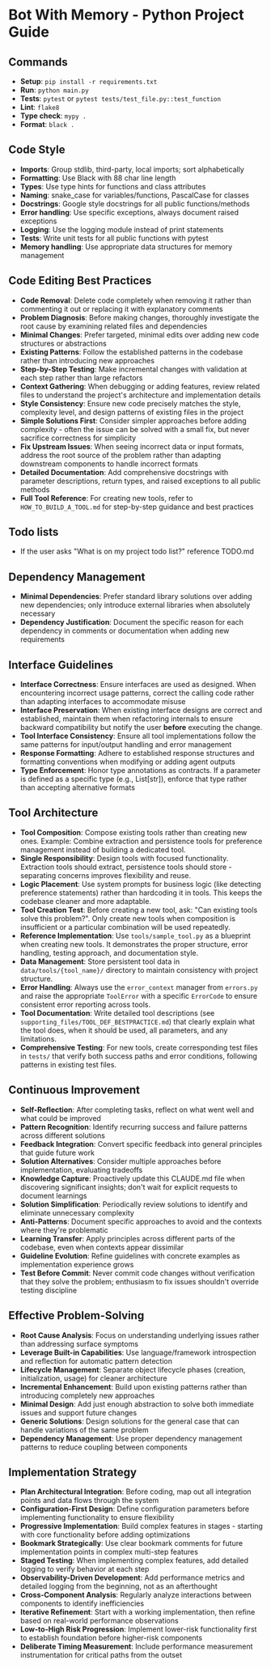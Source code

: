 # Bot With Memory - Python Project Guide

## Commands
- **Setup**: `pip install -r requirements.txt`
- **Run**: `python main.py`
- **Tests**: `pytest` or `pytest tests/test_file.py::test_function`
- **Lint**: `flake8`
- **Type check**: `mypy .`
- **Format**: `black .`

## Code Style
- **Imports**: Group stdlib, third-party, local imports; sort alphabetically
- **Formatting**: Use Black with 88 char line length
- **Types**: Use type hints for functions and class attributes
- **Naming**: snake_case for variables/functions, PascalCase for classes
- **Docstrings**: Google style docstrings for all public functions/methods
- **Error handling**: Use specific exceptions, always document raised exceptions
- **Logging**: Use the logging module instead of print statements
- **Tests**: Write unit tests for all public functions with pytest
- **Memory handling**: Use appropriate data structures for memory management

## Code Editing Best Practices
- **Code Removal**: Delete code completely when removing it rather than commenting it out or replacing it with explanatory comments
- **Problem Diagnosis**: Before making changes, thoroughly investigate the root cause by examining related files and dependencies
- **Minimal Changes**: Prefer targeted, minimal edits over adding new code structures or abstractions
- **Existing Patterns**: Follow the established patterns in the codebase rather than introducing new approaches
- **Step-by-Step Testing**: Make incremental changes with validation at each step rather than large refactors
- **Context Gathering**: When debugging or adding features, review related files to understand the project's architecture and implementation details
- **Style Consistency**: Ensure new code precisely matches the style, complexity level, and design patterns of existing files in the project
- **Simple Solutions First**: Consider simpler approaches before adding complexity - often the issue can be solved with a small fix, but never sacrifice correctness for simplicity
- **Fix Upstream Issues**: When seeing incorrect data or input formats, address the root source of the problem rather than adapting downstream components to handle incorrect formats
- **Detailed Documentation**: Add comprehensive docstrings with parameter descriptions, return types, and raised exceptions to all public methods
- **Full Tool Reference**: For creating new tools, refer to `HOW_TO_BUILD_A_TOOL.md` for step-by-step guidance and best practices

## Todo lists
- If the user asks "What is on my project todo list?" reference TODO.md

## Dependency Management
- **Minimal Dependencies**: Prefer standard library solutions over adding new dependencies; only introduce external libraries when absolutely necessary
- **Dependency Justification**: Document the specific reason for each dependency in comments or documentation when adding new requirements

## Interface Guidelines
- **Interface Correctness**: Ensure interfaces are used as designed. When encountering incorrect usage patterns, correct the calling code rather than adapting interfaces to accommodate misuse
- **Interface Preservation**: When existing interface designs are correct and established, maintain them when refactoring internals to ensure backward compatibility but notify the user **before** executing the change.
- **Tool Interface Consistency**: Ensure all tool implementations follow the same patterns for input/output handling and error management
- **Response Formatting**: Adhere to established response structures and formatting conventions when modifying or adding agent outputs
- **Type Enforcement**: Honor type annotations as contracts. If a parameter is defined as a specific type (e.g., List[str]), enforce that type rather than accepting alternative formats

## Tool Architecture
- **Tool Composition**: Compose existing tools rather than creating new ones. Example: Combine extraction and persistence tools for preference management instead of building a dedicated tool.
- **Single Responsibility**: Design tools with focused functionality. Extraction tools should extract, persistence tools should store - separating concerns improves flexibility and reuse.
- **Logic Placement**: Use system prompts for business logic (like detecting preference statements) rather than hardcoding it in tools. This keeps the codebase cleaner and more adaptable.
- **Tool Creation Test**: Before creating a new tool, ask: "Can existing tools solve this problem?". Only create new tools when composition is insufficient or a particular combination will be used repeatedly.
- **Reference Implementation**: Use `tools/sample_tool.py` as a blueprint when creating new tools. It demonstrates the proper structure, error handling, testing approach, and documentation style.
- **Data Management**: Store persistent tool data in `data/tools/{tool_name}/` directory to maintain consistency with project structure.
- **Error Handling**: Always use the `error_context` manager from `errors.py` and raise the appropriate `ToolError` with a specific `ErrorCode` to ensure consistent error reporting across tools.
- **Tool Documentation**: Write detailed tool descriptions (see `supporting_files/TOOL_DEF_BESTPRACTICE.md`) that clearly explain what the tool does, when it should be used, all parameters, and any limitations.
- **Comprehensive Testing**: For new tools, create corresponding test files in `tests/` that verify both success paths and error conditions, following patterns in existing test files.

## Continuous Improvement
- **Self-Reflection**: After completing tasks, reflect on what went well and what could be improved
- **Pattern Recognition**: Identify recurring success and failure patterns across different solutions
- **Feedback Integration**: Convert specific feedback into general principles that guide future work
- **Solution Alternatives**: Consider multiple approaches before implementation, evaluating tradeoffs
- **Knowledge Capture**: Proactively update this CLAUDE.md file when discovering significant insights; don't wait for explicit requests to document learnings
- **Solution Simplification**: Periodically review solutions to identify and eliminate unnecessary complexity
- **Anti-Patterns**: Document specific approaches to avoid and the contexts where they're problematic
- **Learning Transfer**: Apply principles across different parts of the codebase, even when contexts appear dissimilar
- **Guideline Evolution**: Refine guidelines with concrete examples as implementation experience grows
- **Test Before Commit**: Never commit code changes without verification that they solve the problem; enthusiasm to fix issues shouldn't override testing discipline

## Effective Problem-Solving
- **Root Cause Analysis**: Focus on understanding underlying issues rather than addressing surface symptoms
- **Leverage Built-in Capabilities**: Use language/framework introspection and reflection for automatic pattern detection
- **Lifecycle Management**: Separate object lifecycle phases (creation, initialization, usage) for cleaner architecture
- **Incremental Enhancement**: Build upon existing patterns rather than introducing completely new approaches
- **Minimal Design**: Add just enough abstraction to solve both immediate issues and support future changes
- **Generic Solutions**: Design solutions for the general case that can handle variations of the same problem
- **Dependency Management**: Use proper dependency management patterns to reduce coupling between components

## Implementation Strategy
- **Plan Architectural Integration**: Before coding, map out all integration points and data flows through the system
- **Configuration-First Design**: Define configuration parameters before implementing functionality to ensure flexibility
- **Progressive Implementation**: Build complex features in stages - starting with core functionality before adding optimizations
- **Bookmark Strategically**: Use clear bookmark comments for future implementation points in complex multi-step features
- **Staged Testing**: When implementing complex features, add detailed logging to verify behavior at each step
- **Observability-Driven Development**: Add performance metrics and detailed logging from the beginning, not as an afterthought
- **Cross-Component Analysis**: Regularly analyze interactions between components to identify inefficiencies
- **Iterative Refinement**: Start with a working implementation, then refine based on real-world performance observations
- **Low-to-High Risk Progression**: Implement lower-risk functionality first to establish foundation before higher-risk components
- **Deliberate Timing Measurement**: Include performance measurement instrumentation for critical paths from the outset
